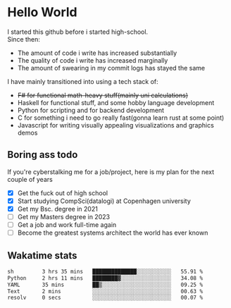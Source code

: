 # Hello World

I started this github before i started high-school.  
Since then:
- The amount of code i write has increased substantially
- The quality of code i write has increased marginally
- The amount of swearing in my commit logs has stayed the same

I have mainly transitioned into using a tech stack of:
- ~~F# for functional math-heavy stuff(mainly uni calculations)~~
- Haskell for functional stuff, and some hobby language development
- Python for scripting and for backend development
- C for something i need to go really fast(gonna learn rust at some point)
- Javascript for writing visually appealing visualizations and graphics demos

## Boring ass todo
If you're cyberstalking me for a job/project, here is my plan for the next couple of years
- [x] Get the fuck out of high school
- [x] Start studying CompSci(datalogi) at Copenhagen university
- [x] Get my Bsc. degree in 2021
- [ ] Get my Masters degree in 2023
- [ ] Get a job and work full-time again
- [ ] Become the greatest systems architect the world has ever known

## Wakatime stats
<!--START_SECTION:waka-->

```txt
sh         3 hrs 35 mins   ██████████████░░░░░░░░░░░   55.91 %
Python     2 hrs 11 mins   ████████▓░░░░░░░░░░░░░░░░   34.08 %
YAML       35 mins         ██▒░░░░░░░░░░░░░░░░░░░░░░   09.25 %
Text       2 mins          ░░░░░░░░░░░░░░░░░░░░░░░░░   00.63 %
resolv     0 secs          ░░░░░░░░░░░░░░░░░░░░░░░░░   00.07 %
```

<!--END_SECTION:waka-->
